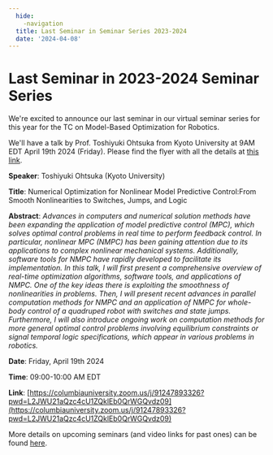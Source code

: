 ```yaml
---
  hide:
    -navigation
  title: Last Seminar in Seminar Series 2023-2024
  date: '2024-04-08'
---
```


# Last Seminar in 2023-2024 Seminar Series

We're excited to announce our last seminar in our virtual seminar series for this year for the TC on Model-Based Optimization for Robotics.

We'll have a talk by Prof. Toshiyuki Ohtsuka from Kyoto University at 9AM EDT April 19th 2024 (Friday). Please find the flyer with all the details at [this link](../assets/flyer_ToshiyukiOhtsuka-April19.pdf).

**Speaker**: Toshiyuki Ohtsuka (Kyoto University)

**Title**: Numerical Optimization for Nonlinear Model Predictive Control:From Smooth Nonlinearities to Switches, Jumps, and Logic

**Abstract**: *Advances in computers and numerical solution methods have been expanding the application of model predictive control (MPC), which solves optimal control problems in real time to perform feedback control. In particular, nonlinear MPC (NMPC) has been gaining attention due to its applications to complex nonlinear mechanical systems. Additionally, software tools for NMPC have rapidly developed to facilitate its implementation. In this talk, I will first present a comprehensive overview of real-time optimization algorithms, software tools, and applications of NMPC. One of the key ideas there is exploiting the smoothness of nonlinearities in problems. Then, I will present recent advances in parallel computation methods for NMPC and an application of NMPC for whole-body control of a quadruped robot with switches and state jumps. Furthermore, I will also introduce ongoing work on computation methods for more general optimal control problems involving equilibrium constraints or signal temporal logic specifications, which appear in various problems in robotics.*

**Date**: Friday, April 19th 2024

**Time**: 09:00-10:00 AM EDT

**Link**: [https://columbiauniversity.zoom.us/j/91247893326?pwd=L2JWU21aQzc4cU1ZQklEb0QrWGQvdz09](https://columbiauniversity.zoom.us/j/91247893326?pwd=L2JWU21aQzc4cU1ZQklEb0QrWGQvdz09)


More details on upcoming seminars (and video links for past ones) can be found [here](../seminars.md).
